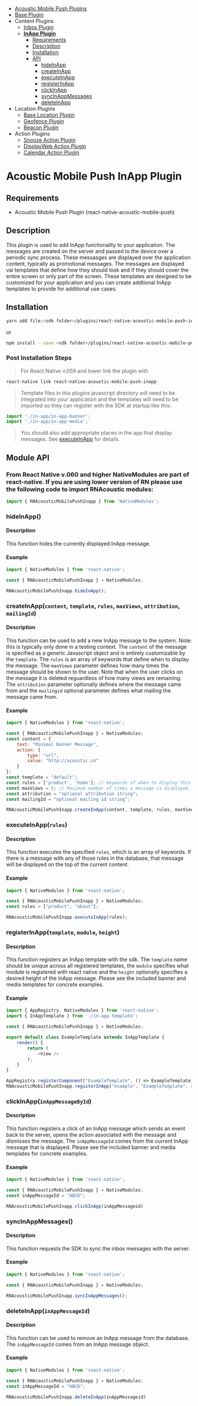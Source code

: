 <ul id='nav'>
	<li><a href='index.html'>Acoustic Mobile Push Plugins</a></li>
	<li><a href='react-native-acoustic-mobile-push.html'>Base Plugin</a></li>
	<li>
		Content Plugins
		<ul>
			<li><a href="react-native-acoustic-mobile-push-inbox.html">Inbox Plugin</a></li>
            <li>
				<a href="#readme"><b>InApp Plugin</b></a>
				<ul>
					<li><a href="#requirements">Requirements</a></li>
					<li><a href="#description">Description</a></li>
					<li><a href="#installation">Installation</a></li>
                    <li>
                        <a href="#user-content-module-api">API</a>
                        <ul>
                            <li><a href="#hideinapp">hideInApp</a></li>
                            <li><a href="#user-content-createinappcontent-template-rules-maxviews-attribution-mailingid">createInApp</a></li>
                            <li><a href="#user-content-executeinapprules">executeInApp</a></li>
                            <li><a href="#user-content-registerinapptemplate-module-height">registerInApp</a></li>
                            <li><a href="#user-content-clickinappinappmessagebyid">clickInApp</a></li>
                            <li><a href="#syncinappmessages">syncInAppMessages</a></li>
							<li><a href="#user-content-deleteinappinappmessageid">deleteInApp</a></li>
                        </ul>
                    </li>
				</ul>
			</li>
		</ul>
	</li>
	<li>
		Location Plugins
		<ul>
			<li><a href="react-native-acoustic-mobile-push-location.html">Base Location Plugin</a></li>
			<li><a href="react-native-acoustic-mobile-push-geofence.html">Geofence Plugin</a></li>
			<li><a href="react-native-acoustic-mobile-push-beacon.html">Beacon Plugin</a></li>
		</ul>
	</li>
	<li>
		Action Plugins
		<ul>
			<li><a href="react-native-acoustic-mobile-push-snooze.html">Snooze Action Plugin</a></li>
            <li><a href="react-native-acoustic-mobile-push-displayweb.html">DisplayWeb Action Plugin</a></li>
			<li><a href="react-native-acoustic-mobile-push-calendar.html">Calendar Action Plugin</a></li>
		</ul>
	</li>
</ul>

# Acoustic Mobile Push InApp Plugin

## Requirements
- Acoustic Mobile Push Plugin (react-native-acoustic-mobile-push) 

## Description
This plugin is used to add InApp functionality to your application. The messages are created on the server and passed to the device over a periodic sync process. These messasges are displayed over the application content, typically as promotional messages. The messages are displayed vai templates that define how they should look and if they should cover the entire screen or only part of the screen. These templates are designed to be customized for your application and you can create addtional InApp templates to provide for additional use cases. 

## Installation
```sh
yarn add file:<sdk folder>/plugins/react-native-acoustic-mobile-push-inapp
```
or 
```sh
npm install --save <sdk folder>/plugins/react-native-acoustic-mobile-push-inapp
```

### Post Installation Steps
> For React Native v.059 and lower link the plugin with
```sh
react-native link react-native-acoustic-mobile-push-inapp
```

> Template files in this plugins javascript directory will need to be integrated into your application and the templates will need to be imported so they can register with the SDK at startup like this:
```js
import './in-app/in-app-banner';
import './in-app/in-app-media';
```
> You should also add appropriate places in the app that display messages. See <a href="#user-content-executeinapprules">executeInApp</a> for details.

## Module API

### From React Native v.060 and higher NativeModules are part of react-native. If you are using lower version of RN please use the following code to import RNAcoustic modules:

```js
import { RNAcousticMobilePushInapp } from 'NativeModules';
````

### hideInApp()
#### Description
This function hides the currently displayed InApp message.

#### Example
```js
import { NativeModules } from 'react-native';

const { RNAcousticMobilePushInapp } = NativeModules;

RNAcousticMobilePushInapp.hideInApp();
```

### createInApp(`content`, `template`, `rules`, `maxViews`, `attribution`, `mailingId`)
#### Description
This function can be used to add a new InApp message to the system. Note: this is typically only done in a testing context. The `content` of the message is specified as a generic Javascript object and is entirely customizable by the `template`. The `rules` is an array of keywords that define when to display the message. The `maxViews` parameter defines how many times the message should be shown to the user. Note that when the user clicks on the message it is deleted reguardless of how many views are remaining. The `attribution` parameter optionally defines where the message came from and the `mailingid` optional parameter defines what mailing the message came from.

#### Example
```js
import { NativeModules } from 'react-native';

const { RNAcousticMobilePushInapp } = NativeModules;
const content = {
	text: "Minimal Banner Message",
	action: {
		type: "url",
		value: "http://acoustic.co"
	}
};
const template = "default";
const rules = ['product', 'home']; // Keywords of when to display this InApp message 
const maxViews = 5; // Maximum number of times a message is displayed
const attribution = "optional attribution string";
const mailingId = "optional mailing id string";

RNAcousticMobilePushInapp.createInApp(content, template, rules, maxViews, attribution, mailingId);
```

### executeInApp(`rules`)
#### Description
This function executes the specified `rules`, which is an array of keywords. If there is a message with any of those rules in the database, that message will be displayed on the top of the current content.

#### Example
```js
import { NativeModules } from 'react-native';

const { RNAcousticMobilePushInapp } = NativeModules;
const rules = ["product", "about"];

RNAcousticMobilePushInapp.executeInApp(rules);
```

### registerInApp(`template`, `module`, `height`)
#### Description
This function registers an InApp template with the sdk. The `template` name should be unique across all registered templates, the `module` specifies what module is registered with react native and the `height` optionally specifies a desired height of the InApp message. Please see the included banner and media templates for concrete examples.

#### Example
```js
import { AppRegistry, NativeModules } from 'react-native';
import { InAppTemplate } from './in-app-template';

const { RNAcousticMobilePushInapp } = NativeModules;

export default class ExampleTemplate extends InAppTemplate {
	render() {
		return (
			<View />
		);
	}
}

AppRegistry.registerComponent("ExampleTemplate", () => ExampleTemplate);
RNAcousticMobilePushInapp.registerInApp("example", "ExampleTemplate", 44);
```

### clickInApp(`inAppMessageById`)
#### Description
This function registers a click of an InApp message which sends an event back to the server, opens the action associated with the message and dismisses the message. The `inAppMessageId` comes from the current InApp message that is displayed. Please see the included banner and media templates for concrete examples.

#### Example
```js
import { NativeModules } from 'react-native';

const { RNAcousticMobilePushInapp } = NativeModules;
const inAppMessageId = "ABCD";

RNAcousticMobilePushInapp.clickInApp(inAppMessageid)
```

### syncInAppMessages()
#### Description
This function requests the SDK to sync the inbox messages with the server.

#### Example
```js
import { NativeModules } from 'react-native';

const { RNAcousticMobilePushInapp } = NativeModules;

RNAcousticMobilePushInapp.syncInAppMessages();
```

### deleteInApp(`inAppMessageId`)
#### Description
This function can be used to remove an InApp message from the database. The `inAppMessageId` comes from an InApp message object.

#### Example
```js
import { NativeModules } from 'react-native';

const { RNAcousticMobilePushInapp } = NativeModules;
const inAppMessageId = "ABCD";

RNAcousticMobilePushInapp.deleteInApp(inAppMessageid)
```
